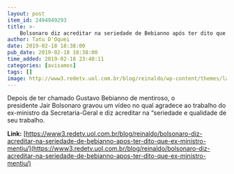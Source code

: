 ```yaml
---
layout: post
item_id: 2494949293
title: >-
    Bolsonaro diz acreditar na seriedade de Bebianno após ter dito que ex-ministro mentiu
author: Tatu D'Oquei
date: 2019-02-18 18:38:00
pub_date: 2019-02-18 18:38:00
time_added: 2019-02-18 23:48:11
categories: [avisamos]
tags: []
image: http://www3.redetv.uol.com.br/blog/reinaldo/wp-content/themes/layout/assets/images/reinaldo-thumb.jpg
---
```


Depois de ter chamado Gustavo Bebianno de mentiroso, o presidente Jair Bolsonaro gravou um vídeo no qual agradece ao trabalho do ex-ministro da Secretaria-Geral e diz acreditar na “seriedade e qualidade de seu trabalho.

**Link:** [https://www3.redetv.uol.com.br/blog/reinaldo/bolsonaro-diz-acreditar-na-seriedade-de-bebianno-apos-ter-dito-que-ex-ministro-mentiu/](https://www3.redetv.uol.com.br/blog/reinaldo/bolsonaro-diz-acreditar-na-seriedade-de-bebianno-apos-ter-dito-que-ex-ministro-mentiu/)

